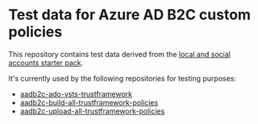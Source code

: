# Test data for Azure AD B2C custom policies
This repository contains test data derived from the [local and social accounts starter pack](https://github.com/Azure-Samples/active-directory-b2c-custom-policy-starterpack/tree/main/SocialAndLocalAccounts).

It's currently used by the following repositories for testing purposes:
- [aadb2c-ado-vsts-trustframework](https://github.com/CarstenBlumeMSFT/aadb2c-ado-vsts-trustframework)
- [aadb2c-build-all-trustframework-policies](https://github.com/CarstenBlumeMSFT/aadb2c-build-all-trustframework-policies)
- [aadb2c-upload-all-trustframework-policies](https://github.com/CarstenBlumeMSFT/aadb2c-upload-all-trustframework-policies)
